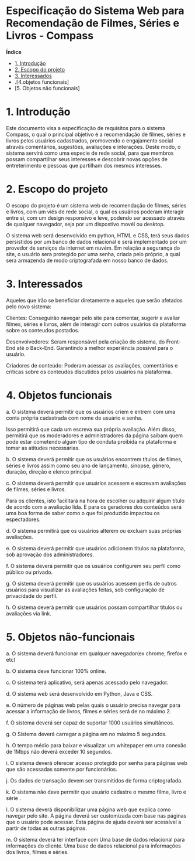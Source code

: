 # Especificação do Sistema Web para Recomendação de Filmes, Séries e Livros - Compass


**Índice**

- [1. Introdução](#1-introdução)
- [2. Escopo do projeto](#3-escopo-do-projeto)
- [3. Interessados](#4-interessados)
- .[4.objetos funcionais]
- [5. Objetos não funcionais]

# 1. Introdução
Este documento visa a especificação de requisitos para o sistema Compass, o qual o principal objetivo é a recomendação 
de filmes, séries e livros pelos usuários cadastrados, promovendo o engajamento social através comentários, sugestões, 
avaliações e interações. Deste modo, o sistema servirá como uma especie de rede social, para que membros possam 
compartilhar seus interesses e descobrir novas opções de entreterimento e pessoas que partilham dos mesmos interesses. 

# 2. Escopo do projeto
O escopo do projeto é um sistema web de recomendação de filmes, séries e livros, com um viés de rede social, o qual os 
usuários poderam interagir entre si, com um design responsivo e leve, podendo ser acessado através de qualquer navegador,
seja por um dispostivo movél ou desktop. 

O sistema web será desenvolvido em python, HTML e CSS, terá seus dados persistidos por um banco de dados relacional e será implementado por um provedor de serviços da internet em nuvém. Em relação a segurança do site, o usuário sera protegido por uma senha, criada pelo próprio, a qual sera armazenda de modo criptografada em nosso banco de dados. 

# 3. Interessados
Aqueles que irão se beneficiar diretamente e aqueles que serão afetados pelo novo sistema:

Clientes: Conseguirão navegar pelo site para comentar, sugerir e avaliar filmes, séries e livros, além de interagir com
outros usuários da plataforma sobre os conteudos postados. 

Desenvolvedores: Seram responsável pela criação do sistema, do Front-End até o Back-End. Garantindo a melhor experiência possivel para o usuário. 

Criadores de conteúdo: Poderam acessar as avaliações, comentários e críticas sobre os conteudos discutidos pelos usuários na plataforma. 

# 4. Objetos funcionais

a. O sistema deverá permitir que os usuários criem e entrem com uma conta própria cadastrada com nome de usuário e senha.

Isso permitirá que cada um escreva sua própria avaliação.
Além disso, permitirá que os moderadores e administradores da página saibam quem pode estar cometendo algum tipo de conduta proibida na plataforma e tomar as atitudes necessárias.

b. O sistema deverá permitir que os usuários encontrem títulos de filmes, séries e livros assim como seu ano de lançamento, sinopse, gênero, duração, direção e elenco principal.

c. O sistema deverá permitir que usuários acessem e escrevam avaliações de filmes, séries e livros.

Para os clientes, isto facilitará na hora de escolher ou adquirir algum título de acordo com a avaliação lida.
E para os geradores dos conteúdos será uma boa forma de saber como o que foi produzido impactou os espectadores.

d. O sistema permitirá que os usuários alterem ou excluam suas próprias avaliações.

e. O sistema deverá permitir que usuários adicionem títulos na plataforma, sob aprovação dos administradores.

f. O sistema deverá permitir que os usuários configurem seu perfil como público ou privado.

g. O sistema deverá permitir que os usuários acessem perfis de outros usuários para visualizar as avaliações feitas, sob configuração de privacidade do perfil.

h. O sistema deverá permitir que usuários possam compartilhar títulos ou avaliações via link.


#  5. Objetos não-funcionais 
a. O sistema deverá funcionar em qualquer navegador(ex chrome, firefox e etc) 

b. O sistema deve funcionar 100% online. 

c. O sistema terá aplicativo, será apenas acessado pelo navegador.

d. O sistema web será desenvolvido em Python, Java e CSS.

e. O número de páginas web pelas quais o usuário precisa navegar para acessar a informação de livros, filmes e séries será de no máximo 2.

f. O sistema deverá ser capaz de suportar 1000 usuários simultâneos.

g. O Sistema deverá carregar a página em no máximo 5  segundos.

h. O tempo médio para baixar e visualizar um whitepaper em uma conexão de 1Mbps não deverá exceder 10 segundos.

i. O sistema deverá oferecer acesso protegido por senha para páginas web que são acessadas somente por funcionários.

j. Os dados de transação devem ser transmitidos de forma criptografada.

k. O sistema não deve permitir que usuário cadastre o mesmo filme, livro e série .

 
l. O sistema deverá disponibilizar uma página web que explica como navegar pelo site. A página deverá ser customizada com base nas páginas que o usuário pode acessar. Esta página de ajuda deverá ser acessível a partir de todas as outras páginas.

m. O sistema deverá ter interface com
Uma base de dados relacional para informações do cliente.
Uma base de dados relacional para informações dos livros, filmes e séries.





